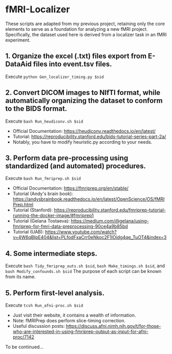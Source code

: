 # fMRI-Localizer
These scripts are adapted from my previous project, retaining only the core elements to serve as a foundation for analyzing a new fMRI project. Specifically, the dataset used here is derived from a localizer task in an fMRI experiment.

## 1. Organize the excel (.txt) files export from E-DataAid files into event.tsv files.
   Execute `python Gen_localizer_timing.py $sid`
   
## 2. Convert DICOM images to NIfTI format, while automatically organizing the dataset to conform to the BIDS format. 
   Execute `bash Run_heudiconv.sh $sid` 
   + Official Documentation: https://heudiconv.readthedocs.io/en/latest/
   + Tutorial: https://reproducibility.stanford.edu/bids-tutorial-series-part-2a/
   + Notably, you have to modify heuristic.py according to your needs.

## 3. Perform data pre-processing using standardized (and automated) procedures.
   Execute `bash Run_fmriprep.sh $sid`
   + Official Documentation: https://fmriprep.org/en/stable/
   + Tutorial (Andy's brain book): https://andysbrainbook.readthedocs.io/en/latest/OpenScience/OS/fMRIPrep.html
   + Tutorial (Stanford): https://reproducibility.stanford.edu/fmriprep-tutorial-running-the-docker-image/#fmriprep1
   + Tutorial (Gelana Tostaeva): https://medium.com/@gelana/using-fmriprep-for-fmri-data-preprocessing-90ce4a9b85bd
   + Tutorial (UAB): https://www.youtube.com/watch?v=4W6qBIpE404&list=PLfodFxaCrr0eNkoc2F1IOidg4qe_TuOT4&index=3

## 4. Some intermediate steps.
   Execute `bash Tidy_fmriprep_outs.sh $sid`, `bash Make_timings.sh $sid`, and `bash Modify_confounds.sh $sid`
   The purpose of each script can be known from its name.

## 5. Perform first-level analysis.
   Execute `tcsh Run_afni-proc.sh $sid`
   + Just visit their website, it contains a wealth of information.
   + Note: fMRIPrep does perform slice-timing correction.
   + Useful discussion posts: https://discuss.afni.nimh.nih.gov/t/for-those-who-are-interested-in-using-fmriprep-output-as-input-for-afni-proc/7142

To be continued...

